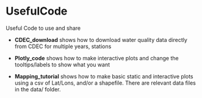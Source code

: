 # UsefulCode
Useful Code to use and share


* **CDEC_download** shows how to download water quality data directly from CDEC for   multiple years, stations

* **Plotly_code** shows how to make interactive plots and change the tooltips/labels to show what you want

* **Mapping_tutorial** shows how to make basic static and interactive plots using a csv of Lat/Lons, and/or a shapefile. There are relevant data files in the data/ folder.